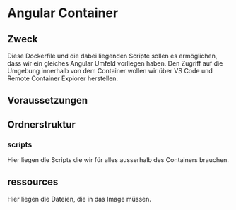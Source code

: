 # Angular Container

## Zweck
Diese Dockerfile und die dabei liegenden Scripte sollen es ermöglichen, dass wir ein gleiches Angular Umfeld vorliegen haben.
Den Zugriff auf die Umgebung innerhalb von dem Container wollen wir über VS Code und Remote Container Explorer herstellen.

## Voraussetzungen

## Ordnerstruktur

### scripts
Hier liegen die Scripts die wir für alles ausserhalb des Containers brauchen.

## ressources
Hier liegen die Dateien, die in das Image müssen.

